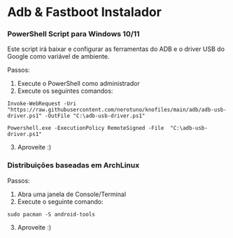 # Adb & Fastboot Instalador
### PowerShell Script para Windows 10/11
Este script irá baixar e configurar as ferramentas do ADB e o driver USB do Google como variável de ambiente.

Passos:
1. Execute o PowerShell como administrador
2. Execute os seguintes comandos:

```
Invoke-WebRequest -Uri "https://raw.githubusercontent.com/nerotuno/knofiles/main/adb/adb-usb-driver.ps1" -OutFile "C:\adb-usb-driver.ps1"
```
```
Powershell.exe -ExecutionPolicy RemoteSigned -File  "C:\adb-usb-driver.ps1"
```
3. Aproveite :)

### Distribuições baseadas em ArchLinux
Passos:
1. Abra uma janela de Console/Terminal
2. Execute o seguinte comando:

```
sudo pacman -S android-tools
```
3. Aproveite :)
